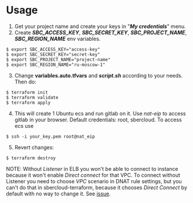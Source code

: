 # Usage
1. Get your project name and create your keys in "**_My credentials_**" menu.
2. Create **_SBC_ACCESS_KEY_**, **_SBC_SECRET_KEY_**, **_SBC_PROJECT_NAME_**, **_SBC_REGION_NAME_** 
env variables.
```shell
$ export SBC_ACCESS_KEY="access-key"
$ export SBC_SECRET_KEY="secret-key"
$ export SBC_PROJECT_NAME="project-name"
$ export SBC_REGION_NAME="ru-moscow-1"
```
3. Change **variables.auto.tfvars** and **_script.sh_** according to your needs. Then do:
```shell
$ terraform init
$ terraform validate
$ terraform apply
```
4. This will create 1 Ubuntu ecs and run gitlab on it. Use _nat-eip_ to access gitlab in your browser. 
Default credentials: root, sbercloud. To access ecs use
```shell
$ ssh -i your_key.pem root@nat_eip
```
5. Revert changes:
```shell
$ terraform destroy
```
NOTE: Without _Listener_ in ELB you won't be able to connect to instance because it won't enable 
_Direct connect_ for that VPC. To connect without Listener you need to choose _VPC_ scenario in 
DNAT rule settings, but you can't do that in sbercloud-terraform, because it chooses 
_Direct Connect_ by default with no way to change it. 
See [issue](https://github.com/sbercloud-terraform/terraform-provider-sbercloud/issues/74).